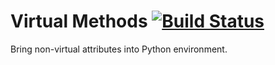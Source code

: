 # Virtual Methods [![Build Status](https://travis-ci.org/tomaszkurgan/virtualmethods.svg?branch=master)](https://travis-ci.org/tomaszkurgan/virtualmethods)

Bring non-virtual attributes into Python environment.


